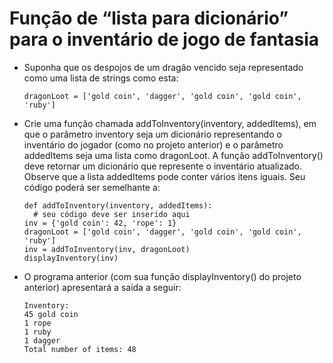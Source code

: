 # Função de “lista para dicionário” para o inventário de jogo de fantasia

+ Suponha que os despojos de um dragão vencido seja representado como uma lista de strings como esta:
  ```lista
  dragonLoot = ['gold coin', 'dagger', 'gold coin', 'gold coin', 'ruby']
  ```
+ Crie uma função chamada addToInventory(inventory, addedItems), em que o parâmetro inventory seja um dicionário representando o inventário do jogador (como no projeto anterior) e o parâmetro addedItems seja uma lista como dragonLoot. A função addToInventory() deve retornar um dicionário que represente o inventário atualizado. Observe que a lista addedItems pode conter vários itens iguais. Seu código poderá ser semelhante a:
  ```addToInventory
  def addToInventory(inventory, addedItems):
  	# seu código deve ser inserido aqui
  inv = {'gold coin': 42, 'rope': 1}
  dragonLoot = ['gold coin', 'dagger', 'gold coin', 'gold coin', 'ruby']
  inv = addToInventory(inv, dragonLoot)
  displayInventory(inv)
  ```
+ O programa anterior (com sua função displayInventory() do projeto anterior) apresentará a saída a seguir:
  ```exit
  Inventory:
  45 gold coin
  1 rope
  1 ruby
  1 dagger
  Total number of items: 48
  ```
